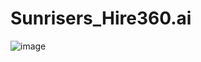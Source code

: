 # Sunrisers_Hire360.ai
![image](https://github.com/user-attachments/assets/a558c4b4-7a41-4cb2-988d-cccada628b5a)

